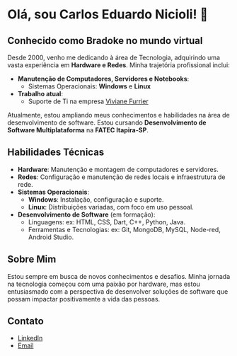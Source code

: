 <h1>Olá, sou Carlos Eduardo Nicioli! 👋</h1>

<h2>Conhecido como Bradoke no mundo virtual</h2>

<p>Desde 2000, venho me dedicando à área de Tecnologia, adquirindo uma vasta experiência em <strong>Hardware e Redes</strong>. Minha trajetória profissional inclui:</p>

<ul>
  <li><strong>Manutenção de Computadores, Servidores e Notebooks</strong>:
    <ul>
      <li>Sistemas Operacionais: <strong>Windows</strong> e <strong>Linux</strong></li>
    </ul>
  </li>
  <li><strong>Trabalho atual</strong>:
    <ul>
      <li>Suporte de Ti na empresa <a href="https://www.vivianefurrier.com">Viviane Furrier</a></li>
    </ul>
  </li>
</ul>

<p>Atualmente, estou ampliando meus conhecimentos e habilidades na área de desenvolvimento de software. Estou cursando <strong>Desenvolvimento de Software Multiplataforma</strong> na <strong>FATEC Itapira-SP</strong>.</p>

<h2>Habilidades Técnicas</h2>

<ul>
  <li><strong>Hardware</strong>: Manutenção e montagem de computadores e servidores.</li>
  <li><strong>Redes</strong>: Configuração e manutenção de redes locais e infraestrutura de rede.</li>
  <li><strong>Sistemas Operacionais</strong>:
    <ul>
      <li><strong>Windows</strong>: Instalação, configuração e suporte.</li>
      <li><strong>Linux</strong>: Distribuições variadas, com foco em uso pessoal.</li>
    </ul>
  </li>
  <li><strong>Desenvolvimento de Software</strong> (em formação):
    <ul>
      <li>Linguagens: ex: HTML, CSS, Dart, C++, Python, Java.</li>
      <li>Ferramentas e Tecnologias: ex: Git, MongoDB, MySQL, Node-red, Android Studio.</li>
    </ul>
  </li>
</ul>

<h2>Sobre Mim</h2>

<p>Estou sempre em busca de novos conhecimentos e desafios. Minha jornada na tecnologia começou com uma paixão por hardware, mas estou entusiasmado com a perspectiva de desenvolver soluções de software que possam impactar positivamente a vida das pessoas.</p>

<h2>Contato</h2>

<ul>
  <li><a href="https://www.linkedin.com/in/carlos-nicioli-72a57666/">LinkedIn</a></li>
  <li><a href="mailto:eduardoniciolli@gmail.com">Email</a></li>
</ul>

